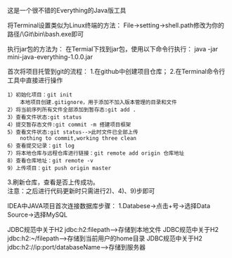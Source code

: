 这是一个很不错的Everything的Java版工具

将Terminal设置类似为Linux终端的方法：
File->setting->shell.path修改为你的路径/\Git\bin\bash.exe即可

执行jar包的方法为：
在Termial下找到jar包，使用以下命令行执行：
java -jar mini-java-everything-1.0.0.jar

首次将项目托管到git的流程：
1.在github中创建项目仓库；
2.在Terminal命令行工具中直接进行操作
    
    1）初始化项目：git init
        本地项目创建.gitignore，用于添加不加入版本管理的目录和文件
    2）将当前序列所有文件全部添加到暂存态:git add .
    3）查看文件状态:git status
    4）提交暂存态文件:git commit -m 搭建项目框架
    5）查看文件状态:git status-->此时文件已全部上传
        nothing to commit,working three clean
    6）查看提交记录：git log
    7）将本地仓库与远程仓库进行链接：git remote add origin 仓库地址
    8）查看仓库地址：git remote -v
    9）上传项目：git push origin master
3.刷新仓库，查看是否上传成功。    
  注意：之后进行代码更新时只需进行2)、4)、9)步即可

  IDEA中JAVA项目首次连接数据库步骤：
  1.Databese->点击+号->选择Data Source->选择MySQL


JDBC规范中关于H2 jdbc:h2:filepath-->存储到本地文件
JDBC规范中关于H2 jdbc:h2:~/filepath-->存储到当前用户的home目录
JDBC规范中关于H2 jdbc:h2://ip:port/databaseName-->存储到服务器

